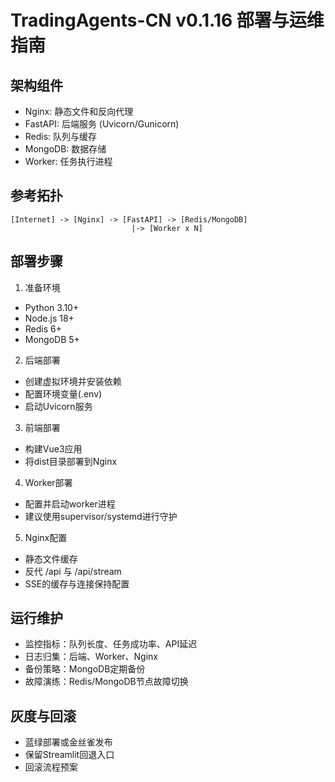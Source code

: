 # TradingAgents-CN v0.1.16 部署与运维指南

## 架构组件
- Nginx: 静态文件和反向代理
- FastAPI: 后端服务 (Uvicorn/Gunicorn)
- Redis: 队列与缓存
- MongoDB: 数据存储
- Worker: 任务执行进程

## 参考拓扑
```
[Internet] -> [Nginx] -> [FastAPI] -> [Redis/MongoDB]
                           |-> [Worker x N]
```

## 部署步骤
1. 准备环境
- Python 3.10+
- Node.js 18+
- Redis 6+
- MongoDB 5+

2. 后端部署
- 创建虚拟环境并安装依赖
- 配置环境变量(.env)
- 启动Uvicorn服务

3. 前端部署
- 构建Vue3应用
- 将dist目录部署到Nginx

4. Worker部署
- 配置并启动worker进程
- 建议使用supervisor/systemd进行守护

5. Nginx配置
- 静态文件缓存
- 反代 /api 与 /api/stream
- SSE的缓存与连接保持配置

## 运行维护
- 监控指标：队列长度、任务成功率、API延迟
- 日志归集：后端、Worker、Nginx
- 备份策略：MongoDB定期备份
- 故障演练：Redis/MongoDB节点故障切换

## 灰度与回滚
- 蓝绿部署或金丝雀发布
- 保留Streamlit回退入口
- 回滚流程预案